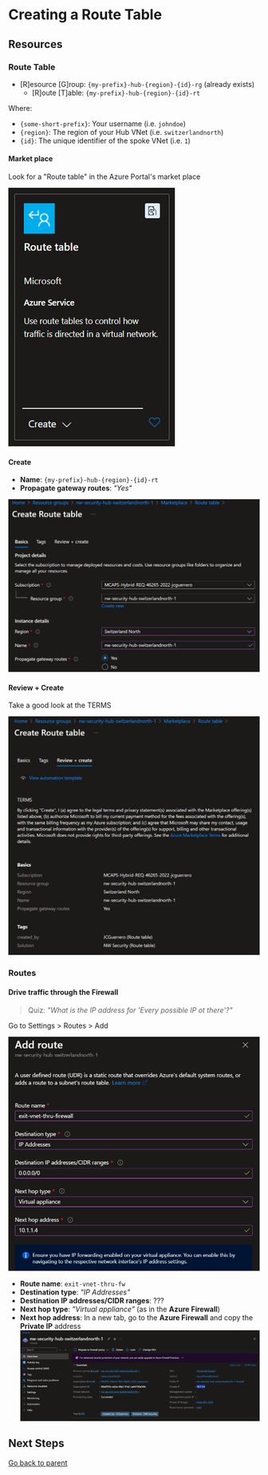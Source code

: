 # Creating a Route Table

## Resources

### Route Table

- [R]esource [G]roup: `{my-prefix}-hub-{region}-{id}-rg` (already exists)
  - [R]oute [T]able: `{my-prefix}-hub-{region}-{id}-rt`

Where:

- `{some-short-prefix}`: Your username (i.e. `johndoe`)
- `{region}`: The region of your Hub VNet (i.e. `switzerlandnorth`)
- `{id}`: The unique identifier of the spoke VNet (i.e. `1`)

#### Market place

Look for a "Route table" in the Azure Portal's market place

![Market place](../../../../assets/img/azure/market/rt/logo.png)

#### Create

- **Name**: `{my-prefix}-hub-{region}-{id}-rt`
- **Propagate gateway routes**: _"Yes"_

![Create](../../../../assets/img/azure/solution/vnets/hub/rt/create/basics.png)

#### Review + Create

Take a good look at the TERMS

![Review + Create](../../../../assets/img/azure/solution/vnets/hub/rt/create/review.png)

### Routes

#### Drive traffic through the Firewall

> Quiz: _"What is the IP address for 'Every possible IP ot there'?"_

Go to Settings > Routes > Add

![Add](../../../../assets/img/azure/solution/vnets/hub/rt/routes/exit-vnet-thru-fw.png)

- **Route name**: `exit-vnet-thru-fw`
- **Destination type**: _"IP Addresses"_
- **Destination IP addresses/CIDR ranges**: ???
- **Next hop type**: _"Virtual appliance"_ (as in the **Azure Firewall**)
- **Next hop address**: In a new tab, go to the **Azure Firewall** and copy the **Private IP** address
  ![Private IP](../../../../assets/img/azure/solution/vnets/hub/fw/overview.png)

## Next Steps

[Go back to parent](../README.md)
